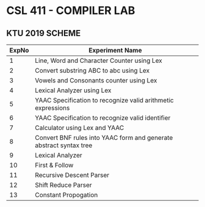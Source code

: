 # CSL 411  - COMPILER LAB
## KTU 2019 SCHEME

| ExpNo | Experiment Name |
|----------|----------|
|1   | Line, Word and Character Counter using Lex    |
|2   | Convert substring ABC to abc using Lex   |
|3   | Vowels and Consonants counter using Lex  |
|4   | Lexical Analyzer using Lex   |
|5   | YAAC Specification to recognize valid arithmetic expressions   |
|6   | YAAC Specification to recognize valid identifier   |
|7   | Calculator using Lex and YAAC   |
|8   | Convert BNF rules into YAAC form and generate abstract syntax tree   |
|9   | Lexical Analyzer   |
|10   | First & Follow   |
|11   | Recursive Descent Parser   |
|12   | Shift Reduce Parser   |
|13   | Constant Propogation   |
